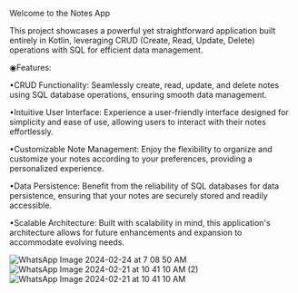 Welcome to the Notes App 

This project showcases a powerful yet straightforward application built entirely in Kotlin, leveraging CRUD (Create, Read, Update, Delete) operations with SQL for efficient data management.

◉Features:

•CRUD Functionality: Seamlessly create, read, update, and delete notes using SQL database operations, ensuring smooth data management.

•Intuitive User Interface: Experience a user-friendly interface designed for simplicity and ease of use, allowing users to interact with their notes effortlessly.

•Customizable Note Management: Enjoy the flexibility to organize and customize your notes according to your preferences, providing a personalized experience.

•Data Persistence: Benefit from the reliability of SQL databases for data persistence, ensuring that your notes are securely stored and readily accessible.

•Scalable Architecture: Built with scalability in mind, this application's architecture allows for future enhancements and expansion to accommodate evolving needs.

![WhatsApp Image 2024-02-24 at 7 08 50 AM](https://github.com/Akshaykomar890/Notes/assets/146421342/9efe6be4-9b82-448f-8218-b47949ce2d7f)
![WhatsApp Image 2024-02-21 at 10 41 10 AM (2)](https://github.com/Akshaykomar890/Notes/assets/146421342/4d506c48-34e0-4f73-8e22-b7985fe91a22)
![WhatsApp Image 2024-02-21 at 10 41 10 AM](https://github.com/Akshaykomar890/Notes/assets/146421342/7ee8a6b2-b31f-4cbf-bfb4-b3e3da45bb64)




